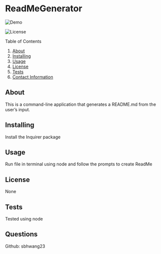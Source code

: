 # ReadMeGenerator

![Demo](https://github.com/sbhwang23/ReadMeGenerator/blob/master/ReadMe.gif)

![License](https://img.shields.io/badge/License-ISC-blue.svg)

  Table of Contents
  1. [About](#about)
  2. [Installing](#installing)
  3. [Usage](#usage)
  4. [License](#license)
  5. [Tests](#Tests)
  6. [Contact Information](#Questions)

  ## About
  This is a command-line application that generates a README.md from the user’s input. 

  ## Installing
  Install the Inquirer package

  ## Usage
  Run file in terminal using node and follow the prompts to create ReadMe

  ## License 
  None 

  ## Tests
  Tested using node 

  ## Questions
  Github: sbhwang23 


